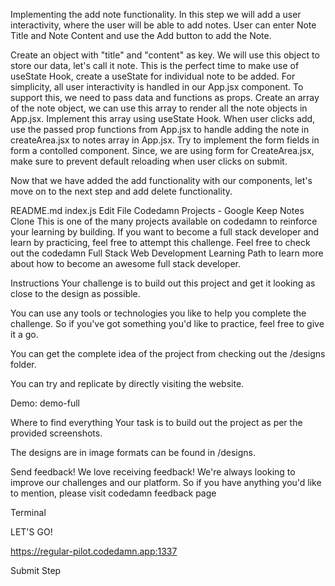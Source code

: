 Implementing the add note functionality.
In this step we will add a user interactivity, where the user will be able to add notes. User can enter Note Title and Note Content and use the Add button to add the Note.

Create an object with "title" and "content" as key. We will use this object to store our data, let's call it note.
This is the perfect time to make use of useState Hook, create a useState for individual note to be added.
For simplicity, all user interactivity is handled in our App.jsx component. To support this, we need to pass data and functions as props.
Create an array of the note object, we can use this array to render all the note objects in App.jsx. Implement this array using useState Hook.
When user clicks add, use the passed prop functions from App.jsx to handle adding the note in createArea.jsx to notes array in App.jsx.
Try to implement the form fields in form a contolled component. Since, we are using form for CreateArea.jsx, make sure to prevent default reloading when user clicks on submit.

Now that we have added the add functionality with our components, let's move on to the next step and add delete functionality.

README.md
index.js
Edit File
Codedamn Projects - Google Keep Notes Clone
This is one of the many projects available on codedamn to reinforce your learning by building. If you want to become a full stack developer and learn by practicing, feel free to attempt this challenge. Feel free to check out the codedamn Full Stack Web Development Learning Path to learn more about how to become an awesome full stack developer.

Instructions
Your challenge is to build out this project and get it looking as close to the design as possible.

You can use any tools or technologies you like to help you complete the challenge. So if you've got something you'd like to practice, feel free to give it a go.

You can get the complete idea of the project from checking out the /designs folder.

You can try and replicate by directly visiting the website.

Demo:
demo-full

Where to find everything
Your task is to build out the project as per the provided screenshots.

The designs are in image formats can be found in /designs.

Send feedback!
We love receiving feedback! We're always looking to improve our challenges and our platform. So if you have anything you'd like to mention, please visit codedamn feedback page

Terminal


LET'S GO!

https://regular-pilot.codedamn.app:1337



Submit Step
